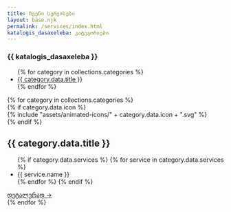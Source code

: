 ```yaml
---
title: ჩვენი სერვისები
layout: base.njk
permalink: /services/index.html
katalogis_dasaxeleba: კატეგორიები
---
```

<section class="services-page-section">
    <div class="container">
        <div class="services-page-layout">
            <aside class="services-nav" data-aos="fade-right">
                <h3>{{ katalogis_dasaxeleba }}</h3>
                <ul>
                    {% for category in collections.categories %}
                        <li><a href="#{{ category.data.slug }}">{{ category.data.title }}</a></li>
                    {% endfor %}
                </ul>
            </aside>
            <div class="services-content">
                {% for category in collections.categories %}
                    <div id="{{ category.data.slug }}" class="service-category" data-aos="fade-up">
                        <div class="category-title-wrapper">
                            {% if category.data.icon %}
                                <div class="icon-wrapper">
                                    {% include "assets/animated-icons/" + category.data.icon + ".svg" %}
                                </div>
                            {% endif %}
                            <h2>{{ category.data.title }}</h2>
                        </div>
                        <ul>
                            {% if category.data.services %}
                                {% for service in category.data.services %}
                                    <li>{{ service.name }}</li>
                                {% endfor %}
                            {% endif %}
                        </ul>
                        <a href="{{ category.url }}" class="details-link">დეტალურად →</a>
                    </div>
                {% endfor %}
            </div>
        </div>
    </div>
</section>